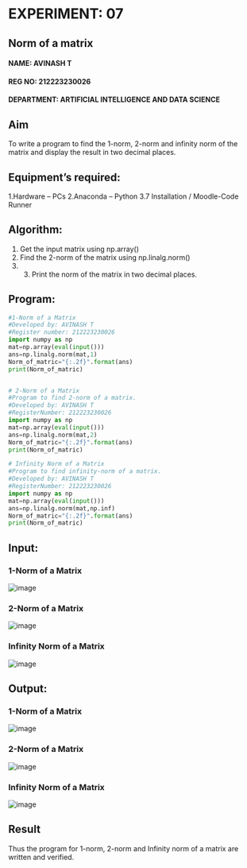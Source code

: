 # EXPERIMENT: 07
## Norm of a matrix
#### NAME: AVINASH T
#### REG NO: 212223230026
#### DEPARTMENT: ARTIFICIAL INTELLIGENCE AND DATA SCIENCE
## Aim
To write a program to find the 1-norm, 2-norm and infinity norm of the matrix and display the result in two decimal places.
## Equipment’s required:
 1.Hardware – PCs
 2.Anaconda – Python 3.7 Installation / Moodle-Code Runner
## Algorithm:
 1. Get the input matrix using np.array()   
 2. Find the 2-norm of the matrix using np.linalg.norm()
 3. 3. Print the norm of the matrix in two decimal places.
## Program:
```Python
#1-Norm of a Matrix
#Developed by: AVINASH T
#Register number: 212223230026
import numpy as np
mat=np.array(eval(input()))
ans=np.linalg.norm(mat,1)
Norm_of_matric="{:.2f}".format(ans)
print(Norm_of_matric)


# 2-Norm of a Matrix
#Program to find 2-norm of a matrix.
#Developed by: AVINASH T
#RegisterNumber: 212223230026
import numpy as np
mat=np.array(eval(input()))
ans=np.linalg.norm(mat,2)
Norm_of_matric="{:.2f}".format(ans)
print(Norm_of_matric)

# Infinity Norm of a Matrix
#Program to find infinity-norm of a matrix.
#Developed by: AVINASH T
#RegisterNumber: 212223230026
import numpy as np
mat=np.array(eval(input()))
ans=np.linalg.norm(mat,np.inf)
Norm_of_matric="{:.2f}".format(ans)
print(Norm_of_matric)

```
## Input:
### 1-Norm of a Matrix
![image](https://github.com/AVINASH05T/Norm-of-a-matrix/assets/151514286/3846ee06-98f6-4965-8912-3ec6505908e9)
### 2-Norm of a Matrix
![image](https://github.com/AVINASH05T/Norm-of-a-matrix/assets/151514286/1f315f52-166c-4aa0-b83a-1161e444cfc9)
### Infinity Norm of a Matrix
![image](https://github.com/AVINASH05T/Norm-of-a-matrix/assets/151514286/ad7bab78-4f85-44aa-bce7-80bf94265970)


## Output:
### 1-Norm of a Matrix
![image](https://github.com/AVINASH05T/Norm-of-a-matrix/assets/151514286/162732b3-f4dc-4510-b123-69659d91e70d)
### 2-Norm of a Matrix
![image](https://github.com/AVINASH05T/Norm-of-a-matrix/assets/151514286/aa57b1b7-3ef1-4320-980f-202e0d2693ed)
### Infinity Norm of a Matrix
![image](https://github.com/AVINASH05T/Norm-of-a-matrix/assets/151514286/317d199e-b163-4c41-9c04-6054fa8e0a17)


## Result
Thus the program for 1-norm, 2-norm and Infinity norm of a matrix are written and verified.
